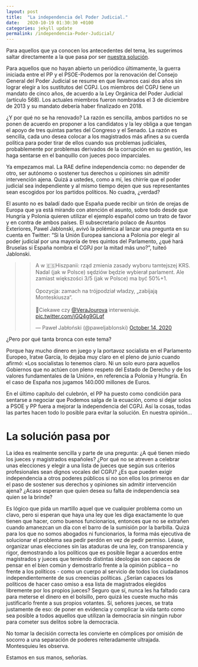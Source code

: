 ```yaml
---
layout: post
title:  "La independencia del Poder Judicial."
date:   2020-10-19 01:30:30 +0100
categories: jekyll update
permalink: /independencia-Poder-Judicial/
---
```


Para aquellos que ya conocen los antecedentes del tema, les sugerimos saltar directamente a la que pasa por ser [nuestra solución](#la-solución-pasa-por).

Para aquellos que no hayan abierto un periódico últimamente, la guerra iniciada entre el PP y el PSOE-Podemos por la renovación del Consejo General del Poder Judicial se resume en que llevamos casi dos años sin lograr elegir a los sustitutos del CGPJ. Los miembros del CGPJ tiene un mandato de cinco años, de acuerdo a la Ley Orgánica del Poder Judicial (artículo 568). Los actuales miembros fueron nombrados el 3 de diciembre de 2013 y su mandato debería haber finalizado en 2018.

¿Y por qué no se ha renovado? La razón es sencilla, ambos partidos no se ponen de acuerdo en proponer a los candidatos y la ley obliga a que tengan el apoyo de tres quintas partes del Congreso y el Senado. La razón es sencilla, cada uno desea colocar a los magistrados más afines a su cuerda política para poder tirar de ellos cuando sus problemas judiciales, probablemente por problemas derivados de la corrupción en su gestión, les haga sentarse en el banquillo con jueces poco imparciales.

Ya empezamos mal. La RAE define independencia como: no depender de otro, ser autónomo o sostener tus derechos u opiniones sin admitir intervención ajena. Quizá a ustedes, como a mí, les chirríe que el poder judicial sea independiente y al mismo tiempo dejen que sus representantes sean escogidos por los partidos políticos. No cuadra, ¿verdad?

El asunto no es baladí dado que España puede recibir un tirón de orejas de Europa que ya está mirando con atención el asunto, sobre todo desde que Hungría y Polonia quieren utilizar el ejemplo español como un trato de favor y en contra de ambos países. El subsecretario polaco de Asuntos Exteriores, Pawel Jablonski, avivó la polémica al lanzar una pregunta en su cuenta en Twitter:  “Si la Unión Europea sanciona a Polonia por elegir al poder judicial por una mayoría de tres quintos del Parlamento, ¿qué hará Bruselas si España nombra el CGPJ por la mitad más uno?”, tuiteó Jablonski.

> <blockquote class="twitter-tweet"><p lang="pl" dir="ltr">A w 🇪🇸Hiszpanii: rząd zmienia zasady wyboru tamtejszej KRS. Nadal (jak w Polsce) sędziów będzie wybierał parlament. Ale zamiast większości 3/5 (jak w Polsce) ma być 50%+1.<br><br>Opozycja: zamach na trójpodział władzy, „zabijają Monteskiusza“. <br><br>🤔Ciekawe czy <a href="https://twitter.com/VeraJourova?ref_src=twsrc%5Etfw">@VeraJourova</a> interweniuje. <a href="https://t.co/jGQ4g9GLqf">pic.twitter.com/jGQ4g9GLqf</a></p>&mdash; Paweł Jabłoński (@paweljabIonski) <a href="https://twitter.com/paweljabIonski/status/1316291073279434752?ref_src=twsrc%5Etfw">October 14, 2020</a></blockquote>
> <script async src="https://platform.twitter.com/widgets.js" charset="utf-8"></script>


¿Pero por qué tanta bronca con este tema?

Porque hay mucho dinero en juego y la portavoz socialista en el Parlamento Europeo, Iratxe García, lo dejaba muy claro en el pleno de junio cuando afirmó: «Los socialistas lo tenemos claro. Ni un solo euro para aquellos Gobiernos que no actúen con pleno respeto del Estado de Derecho y de los valores fundamentales de la Unión», en referencia a Polonia y Hungría. En el caso de España nos jugamos 140.000 millones de Euros.

En el último capítulo del culebrón, el PP ha puesto como condición para sentarse a negociar que Podemos salga de la ecuación, como si dejar solos a PSOE y PP fuera a mejorar la independencia del CGPJ. Así la cosas, todas las partes hacen todo lo posible para evitar la solución. En nuestra opinión...


# La solución pasa por

La idea es realmente sencilla y parte de una pregunta: ¿A qué tienen miedo los jueces y magistrados españoles? ¿Por qué no se atreven a celebrar unas elecciones y elegir a una lista de jueces que según sus criterios profesionales sean dignos vocales del CGPJ? ¿Es que pueden exigir independencia a otros poderes públicos si no son ellos los primeros en dar el paso de sostener sus derechos y opiniones sin admitir intervención ajena? ¿Acaso esperan que quien desea su falta de independencia sea quien se la brinde?

Es lógico que pida un martillo aquel que ve cualquier problema como un clavo, pero si esperan que haya una ley que les diga exactamente lo que tienen que hacer, como buenos funcionarios, entonces que no se extrañen cuando amanezcan un día con el barro de la sumisión por la barbilla. Quizá para los que no somos abogados ni funcionarios, la forma más ejecutiva de solucionar el problema sea pedir perdón en vez de pedir permiso. Léase, organizar unas elecciones sin las ataduras de una ley, con transparencia y rigor, demostrando a los políticos que es posible llegar a acuerdos entre magistrados y jueces que teniendo distintas ideologías son capaces de pensar en el bien común y demostrarlo frente a la opinión pública – no frente a los políticos - como un cuerpo al servicio de todos los ciudadanos independientemente de sus creencias políticas.
¿Serían capaces los políticos de hacer caso omiso a esa lista de magistrados elegidos libremente por los propios jueces? Seguro que sí, nunca les ha faltado cara para meterse el dinero en el bolsillo, pero quizá les cueste mucho más justificarlo frente a sus propios votantes. Sí, señores jueces, se trata justamente de eso: de poner en evidencia y complicar la vida tanto como sea posible a todos aquellos que utilizan la democracia sin ningún rubor para cometer sus delitos sobre la democracia.

No tomar la decisión correcta les convierte en cómplices por omisión de socorro a una separación de poderes reiteradamente ultrajada. Montesquieu les observa.

Estamos en sus manos, señorías.
